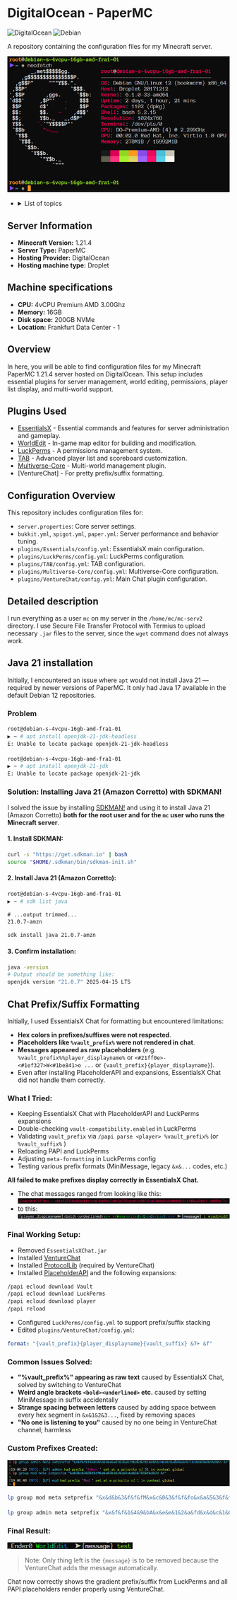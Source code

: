 # DigitalOcean - PaperMC

![DigitalOcean](https://img.shields.io/badge/DigitalOcean-%230167ff.svg?style=for-the-badge&logo=digitalOcean&logoColor=white) ![Debian](https://img.shields.io/badge/Debian-D70A53?style=for-the-badge&logo=debian&logoColor=white)

A repository containing the configuration files for my Minecraft server.  

![neofetch](neofetch.png)

  - <details> <summary>List of topics</summary>

     - [Server Information](#server-information)
     - [Machine specifications](#machine-specifications)
     - [Overview](#overview)
     - [Plugins Used](#plugins-used)
     - [Configuration Overview](#configuration-overview)
     - [Detailed description](#detailed-description)
     - [Java 21 installation](#java-21-installation)
     - [Chat Formatting](#chat-prefixsuffix-formatting)
   </details>

## Server Information

*   **Minecraft Version:** 1.21.4
*   **Server Type:** PaperMC
*   **Hosting Provider:** DigitalOcean
*   **Hosting machine type:** Droplet

## Machine specifications

*   **CPU:** 4vCPU Premium AMD 3.00Ghz
*   **Memory:** 16GB
*   **Disk space:** 200GB NVMe
*   **Location:** Frankfurt Data Center - 1

## Overview

In here, you will be able to find configuration files for my Minecraft PaperMC 1.21.4 server hosted on DigitalOcean. This setup includes essential plugins for server management, world editing, permissions, player list display, and multi-world support.  

## Plugins Used

*   [EssentialsX](https://essentialsx.net/) - Essential commands and features for server administration and gameplay.
*   [WorldEdit](https://dev.bukkit.org/projects/worldedit) - In-game map editor for building and modification.
*   [LuckPerms](https://luckperms.net/) - A permissions management system.
*   [TAB](https://www.spigotmc.org/resources/tab-1-5-x-1-20-x.57806/) - Advanced player list and scoreboard customization.
*   [Multiverse-Core](https://dev.bukkit.org/projects/multiverse-core) - Multi-world management plugin.
*   [VentureChat] - For pretty prefix/suffix formatting.

## Configuration Overview

This repository includes configuration files for:

*   `server.properties`: Core server settings.
*   `bukkit.yml`, `spigot.yml`, `paper.yml`: Server performance and behavior tuning.
*   `plugins/Essentials/config.yml`: EssentialsX main configuration.
*   `plugins/LuckPerms/config.yml`: LuckPerms configuration.
*   `plugins/TAB/config.yml`: TAB configuration.
*   `plugins/Multiverse-Core/config.yml`: Multiverse-Core configuration.
*   `plugins/VentureChat/config.yml`: Main Chat plugin configuration.

## Detailed description

I run everything as a user `mc` on my server in the `/home/mc/mc-serv2` directory. 
I use Secure File Transfer Protocol with Termius to upload necessary `.jar` files to the server, since the `wget` command does not always work.

## Java 21 installation

Initially, I encountered an issue where `apt` would not install Java 21 — required by newer versions of PaperMC. It only had Java 17 available in the default Debian 12 repositories.

### Problem
```bash
root@debian-s-4vcpu-16gb-amd-fra1-01
▶ ~ # apt install openjdk-21-jdk-headless
E: Unable to locate package openjdk-21-jdk-headless

root@debian-s-4vcpu-16gb-amd-fra1-01
▶ ~ # apt install openjdk-21-jdk
E: Unable to locate package openjdk-21-jdk
```

### Solution: Installing Java 21 (Amazon Corretto) with SDKMAN!

I solved the issue by installing [SDKMAN!](https://sdkman.io/) and using it to install Java 21 (Amazon Corretto) **both for the root user and for the `mc` user who runs the Minecraft server**.

#### 1. Install SDKMAN:
```bash
curl -s "https://get.sdkman.io" | bash
source "$HOME/.sdkman/bin/sdkman-init.sh"
```

#### 2. Install Java 21 (Amazon Corretto):
```sh
root@debian-s-4vcpu-16gb-amd-fra1-01
▶ ~ # sdk list java
```

```
# ...output trimmed...
21.0.7-amzn
```
```bash
sdk install java 21.0.7-amzn
```
#### 3. Confirm installation:
```bash
java -version
# Output should be something like:
openjdk version "21.0.7" 2025-04-15 LTS
```

## Chat Prefix/Suffix Formatting

Initially, I used EssentialsX Chat for formatting but encountered limitations:
- **Hex colors in prefixes/suffixes were not respected**.
- **Placeholders like `%vault_prefix%` were not rendered in chat**.
- **Messages appeared as raw placeholders** (e.g. `%vault_prefix%%player_displayname%` or `<#21ff0e>- <#1ef327>W<#1be841>o ...` or `{vault_prefix}{player_displayname}`).
- Even after installing PlaceholderAPI and expansions, EssentialsX Chat did not handle them correctly.

###  What I Tried:
- Keeping EssentialsX Chat with PlaceholderAPI and LuckPerms expansions
- Double-checking `vault-compatibility.enabled` in LuckPerms
- Validating `vault_prefix` via `/papi parse <player> %vault_prefix%` (or `%vault_suffix%` )
- Reloading PAPI and LuckPerms
- Adjusting `meta-formatting` in LuckPerms config
- Testing various prefix formats (MiniMessage, legacy `&x&...` codes, etc.)

**All failed to make prefixes display correctly in EssentialsX Chat.**

- The chat messages ranged from looking like this:
![](./prefix-suffix-1.png)
- to this:
![](./issue-prefix-suffix.png)

###  Final Working Setup:
- Removed `EssentialsXChat.jar`
- Installed [VentureChat](https://www.spigotmc.org/resources/venturechat.771/)
- Installed [ProtocolLib](https://www.spigotmc.org/resources/protocollib.1997/) (required by VentureChat)
- Installed [PlaceholderAPI](https://www.spigotmc.org/resources/placeholderapi.6245/) and the following expansions:
```bash
/papi ecloud download Vault
/papi ecloud download LuckPerms
/papi ecloud download player
/papi reload
```
- Configured `LuckPerms/config.yml` to support prefix/suffix stacking
- Edited `plugins/VentureChat/config.yml`:
```yaml
format: "{vault_prefix}{player_displayname}{vault_suffix} &7➤ &f"
```

###  Common Issues Solved:
- **"%vault_prefix%" appearing as raw text**  caused by EssentialsX Chat, solved by switching to VentureChat
- **Weird angle brackets `<bold><underlined>` etc.**  caused by setting MiniMessage in suffix accidentally
- **Strange spacing between letters**  caused by adding space between every hex segment in `&x&1&2&3...`, fixed by removing spaces
- **"No one is listening to you"**  caused by no one being in VentureChat channel; harmless

###  Custom Prefixes Created:

![prefix-setup](./prefix-setup.png)
```bash
lp group mod meta setprefix "&x&d&b&3&f&f&fM&x&c&0&3&f&f&fo&x&a&5&3&f&f&fd &r"

lp group admin meta setprefix "&x&f&f&1&4&9&bA&x&e&e&1&2&a&fd&x&d&c&1&0&b&3m&x&c&a&0&e&c&7i&x&b&8&0&c&d&bn &r"
```

###  Final Result:

![](./final-prefix-suffix.png)

  > Note: Only thing left is the `{message}` is to be removed because the VentureChat adds the message automatically.

Chat now correctly shows the gradient prefix/suffix from LuckPerms and all PAPI placeholders render properly using VentureChat.

